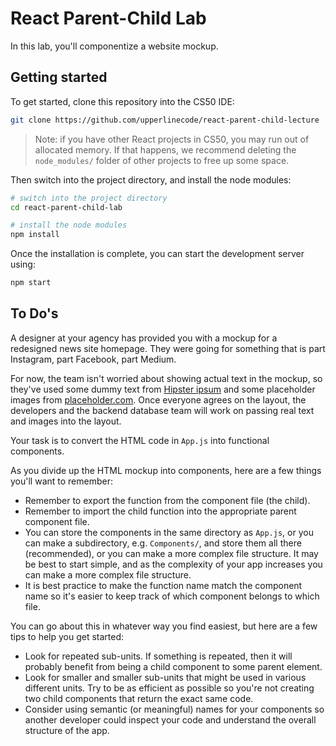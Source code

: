 # React Parent-Child Lab

In this lab, you'll componentize a website mockup.

## Getting started

To get started, clone this repository into the CS50 IDE:

```bash
git clone https://github.com/upperlinecode/react-parent-child-lecture
```

> Note: if you have other React projects in CS50, you may run out of allocated memory. If that happens, we recommend deleting the `node_modules/` folder of other projects to free up some space.

Then switch into the project directory, and install the node modules:

```bash
# switch into the project directory
cd react-parent-child-lab

# install the node modules
npm install
```

Once the installation is complete, you can start the development server using:

```bash
npm start
```

## To Do's

A designer at your agency has provided you with a mockup for a redesigned news site homepage. They were going for something that is part Instagram, part Facebook, part Medium.

For now, the team isn't worried about showing actual text in the mockup, so they've used some dummy text from [Hipster ipsum](https://hipsum.co/) and some placeholder images from [placeholder.com](https://placeholder.com/). Once everyone agrees on the layout, the developers and the backend database team will work on passing real text and images into the layout.

Your task is to convert the HTML code in `App.js` into functional components.

As you divide up the HTML mockup into components, here are a few things you'll want to remember:

- Remember to export the function from the component file (the child).
- Remember to import the child function into the appropriate parent component file.
- You can store the components in the same directory as `App.js`, or you can make a subdirectory, e.g. `Components/`, and store them all there (recommended), or you can make a more complex file structure. It may be best to start simple, and as the complexity of your app increases you can make a more complex file structure.
- It is best practice to make the function name match the component name so it's easier to keep track of which component belongs to which file.

You can go about this in whatever way you find easiest, but here are a few tips to help you get started:

- Look for repeated sub-units. If something is repeated, then it will probably benefit from being a child component to some parent element.
- Look for smaller and smaller sub-units that might be used in various different units. Try to be as efficient as possible so you're not creating two child components that return the exact same code.
- Consider using semantic (or meaningful) names for your components so another developer could inspect your code and understand the overall structure of the app.
